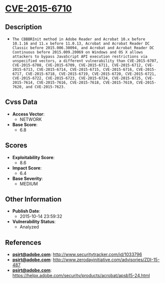 
# [CVE-2015-6710](https://cve.mitre.org/cgi-bin/cvename.cgi?name=CVE-2015-6710)

## Description

- `The CBBBRInit method in Adobe Reader and Acrobat 10.x before 10.1.16 and 11.x before 11.0.13, Acrobat and Acrobat Reader DC Classic before 2015.006.30094, and Acrobat and Acrobat Reader DC Continuous before 2015.009.20069 on Windows and OS X allows attackers to bypass JavaScript API execution restrictions via unspecified vectors, a different vulnerability than CVE-2015-6707, CVE-2015-6708, CVE-2015-6709, CVE-2015-6711, CVE-2015-6712, CVE-2015-6713, CVE-2015-6714, CVE-2015-6715, CVE-2015-6716, CVE-2015-6717, CVE-2015-6718, CVE-2015-6719, CVE-2015-6720, CVE-2015-6721, CVE-2015-6722, CVE-2015-6723, CVE-2015-6724, CVE-2015-6725, CVE-2015-7614, CVE-2015-7616, CVE-2015-7618, CVE-2015-7619, CVE-2015-7620, and CVE-2015-7623.`

## Cvss Data

- **Access Vector**:
  - NETWORK
- **Base Score**:
  - 6.8

## Scores

- **Exploitability Score**:
  - 8.6
- **Impact Score**:
  - 6.4
- **Base Severity**:
  - MEDIUM

## Other Information

- **Publish Date**:
  - 2015-10-14 23:59:32
- **Vulnerability Status**:
  - Analyzed

## References

- **psirt@adobe.com**: http://www.securitytracker.com/id/1033796
- **psirt@adobe.com**: http://www.zerodayinitiative.com/advisories/ZDI-15-487
- **psirt@adobe.com**: https://helpx.adobe.com/security/products/acrobat/apsb15-24.html

